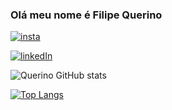 ### Olá meu nome é Filipe Querino 

[![insta](https://img.shields.io/badge/Instagram-E4405F?style=for-the-badge&logo=instagram&logoColor=white)](https://www.instagram.com/flpquerino/)

[![linkedIn](https://img.shields.io/badge/LinkedIn-0077B5?style=for-the-badge&logo=linkedin&logoColor=white)](https://www.linkedin.com/in/filipe-querino-98459a123/)

![Querino GitHub stats](https://github-readme-stats.vercel.app/api?username=FiilipeQuerino&theme=dracula&show_icons=true)

[![Top Langs](https://github-readme-stats.vercel.app/api/top-langs/?username=FiilipeQuerino&theme=dracula&layout=compact)](https://github.com/FiilipeQuerino/github-readme-stats)
